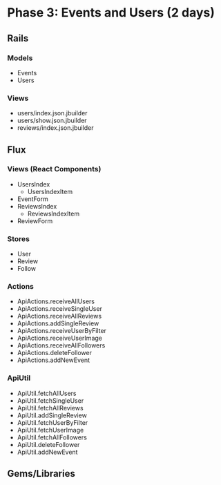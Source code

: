 # Phase 3: Events and Users (2 days)

## Rails
### Models
* Events
* Users

### Views
* users/index.json.jbuilder
* users/show.json.jbuilder
* reviews/index.json.jbuilder

## Flux
### Views (React Components)
* UsersIndex
  - UsersIndexItem
* EventForm
* ReviewsIndex
  - ReviewsIndexItem
* ReviewForm

### Stores
* User
* Review
* Follow

### Actions
* ApiActions.receiveAllUsers
* ApiActions.receiveSingleUser
* ApiActions.receiveAllReviews
* ApiActions.addSingleReview
* ApiActions.receiveUserByFilter
* ApiActions.receiveUserImage
* ApiActions.receiveAllFollowers
* ApiActions.deleteFollower
* ApiActions.addNewEvent

### ApiUtil
* ApiUtil.fetchAllUsers
* ApiUtil.fetchSingleUser
* ApiUtil.fetchAllReviews
* ApiUtil.addSingleReview
* ApiUtil.fetchUserByFilter
* ApiUtil.fetchUserImage
* ApiUtil.fetchAllFollowers
* ApiUtil.deleteFollower
* ApiUtil.addNewEvent

## Gems/Libraries
